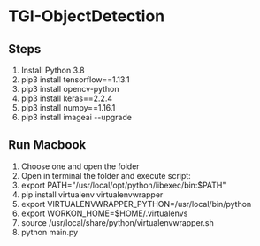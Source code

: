 # TGI-ObjectDetection

## Steps
1. Install Python 3.8
2. pip3 install tensorflow==1.13.1
3. pip3 install opencv-python
4. pip3 install keras==2.2.4
5. pip3 install numpy==1.16.1
6. pip3 install imageai --upgrade

## Run Macbook
1. Choose one and open the folder
2. Open in terminal the folder and execute script:
3. export PATH="/usr/local/opt/python/libexec/bin:$PATH"
4. pip install virtualenv virtualenvwrapper 
5. export VIRTUALENVWRAPPER_PYTHON=/usr/local/bin/python 
6. export WORKON_HOME=$HOME/.virtualenvs
7. source /usr/local/share/python/virtualenvwrapper.sh
8. python main.py
